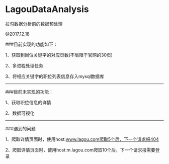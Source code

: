 # LagouDataAnalysis
拉勾数据分析前的数据预处理

@2017.12.18

###目前实现的功能如下：

1、获取到岗位关键字的对应页数(不局限于官网的30页)

2、多进程处理任务

3、将相应关键字的职位列表信息存入mysql数据库

-------

###目前未实现的功能：

1、获取职位信息的详情

2、数据可视化

-----

###遇到的问题

1、爬取详情页面时，使用host:www.lagou.com爬取5个后，下一个请求报404

2、爬取详情页面时，使用host:m.lagou.com爬取10个后，下一个请求报需要登录

